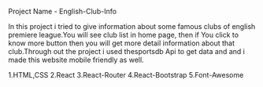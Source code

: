 Project Name - English-Club-Info
<!-- Features and description -->
In this project i tried to give information about some famous clubs of english premiere league.You will see  club list in home page,
then if You click to know more button then you will get more detail information about that club.Through out the project i used thesportsdb Api to get data and and i made this website mobile friendly as well.
<!-- Technologies -->
1.HTML,CSS
2.React
3.React-Router
4.React-Bootstrap
5.Font-Awesome